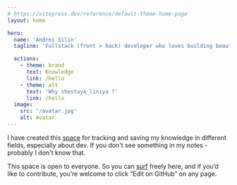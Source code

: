 ```yaml
---
# https://vitepress.dev/reference/default-theme-home-page
layout: home

hero:
  name: 'Andrei Silin'
  tagline: 'Fullstack (front > back) developer who loves building beautiful apps.'

  actions:
    - theme: brand
      text: Knowledge
      link: /hello
    - theme: alt
      text: 'Why shestaya_liniya ?'
      link: /hello
  image:
    src: '/avatar.jpg'
    alt: Avatar
---
```


<p class="hero-p">
  I have created this <a href="https://vitepress.dev/">space</a> for tracking and saving my knowledge in different fields, especially about dev. If you don't see something in my notes - <span class="accent">probably I don't know that.</span>
</p>
<p class="hero-p">
  This space is open to everyone. So you can <a href="https://media1.giphy.com/media/v1.Y2lkPTZjMDliOTUyNGl0a3NvZWs5OW9hYzJzNDJ5OGZ5a21tN25vcHZ3eXMwZTl5eTdrYSZlcD12MV9naWZzX3NlYXJjaCZjdD1n/dwmNhd5H7YAz6/source.gif">surf</a> freely here, and if you’d like to contribute, you’re welcome to click “Edit on GitHub” on any page.
</p>
